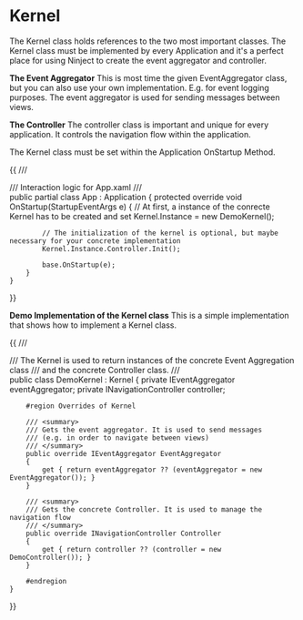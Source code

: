 # Kernel

The Kernel class holds references to the two most important classes. The Kernel class must be implemented by every Application and it's a perfect place for using Ninject to create the event aggregator and controller.

**The Event Aggregator**
This is most time the given EventAggregator class, but you can also use your own implementation. E.g. for event logging purposes. The event aggregator is used for sending messages between views.

**The Controller**
The controller class is important and unique for every application. It controls the navigation flow within the application. 

The Kernel class must be set within the Application OnStartup Method.

{{
    /// <summary>
    /// Interaction logic for App.xaml
    /// </summary>
    public partial class App : Application
    {
        protected override void OnStartup(StartupEventArgs e)
        {
            // At first, a instance of the conrecte Kernel has to be created and set
            Kernel.Instance = new DemoKernel();

            // The initialization of the kernel is optional, but maybe necessary for your concrete implementation
            Kernel.Instance.Controller.Init();
            
            base.OnStartup(e);
        }
    }
}}

**Demo Implementation of the Kernel class**
This is a simple implementation that shows how to implement a Kernel class.

{{
    /// <summary>
    /// The Kernel is used to return instances of the concrete Event Aggregation class 
    /// and the concrete Controller class.
    /// </summary>
    public class DemoKernel : Kernel
    {
        private IEventAggregator eventAggregator;
        private INavigationController controller;

        #region Overrides of Kernel

        /// <summary>
        /// Gets the event aggregator. It is used to send messages
        /// (e.g. in order to navigate between views)
        /// </summary>
        public override IEventAggregator EventAggregator
        {
            get { return eventAggregator ?? (eventAggregator = new EventAggregator()); }
        }

        /// <summary>
        /// Gets the concrete Controller. It is used to manage the navigation flow
        /// </summary>
        public override INavigationController Controller
        {
            get { return controller ?? (controller = new DemoController()); }
        }

        #endregion
    }
}}